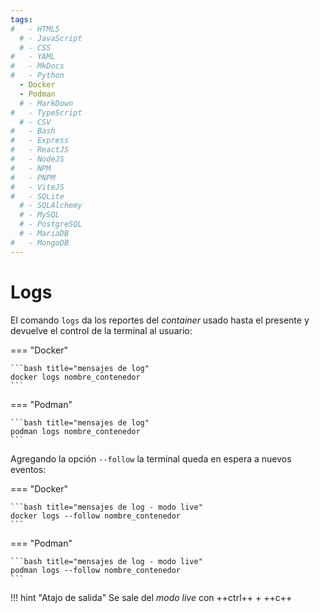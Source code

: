 ```yaml
---
tags:
#   - HTML5
  # - JavaScript
  # - CSS
#   - YAML
#   - MkDocs
#   - Python
  - Docker
  - Podman
  # - MarkDown
#   - TypeScript
  # - CSV
#   - Bash
#   - Express
#   - ReactJS
#   - NodeJS
#   - NPM
#   - PNPM
#   - ViteJS
#   - SQLite
  # - SQLAlchemy
  # - MySQL
  # - PostgreSQL
  # - MariaDB
#   - MongoDB
---
```



# Logs



El comando `logs` da los reportes del *container* usado hasta el presente y devuelve el control de la terminal al usuario:

=== "Docker"

    ```bash title="mensajes de log"
    docker logs nombre_contenedor
    ```

=== "Podman" 

    ```bash title="mensajes de log"
    podman logs nombre_contenedor
    ```

Agregando la opción `--follow` la terminal queda en espera a nuevos eventos:

=== "Docker"

    ```bash title="mensajes de log - modo live"
    docker logs --follow nombre_contenedor
    ```

=== "Podman" 

    ```bash title="mensajes de log - modo live"
    podman logs --follow nombre_contenedor
    ```



!!! hint "Atajo de salida"
    Se sale del *modo live* con ++ctrl++ + ++c++


